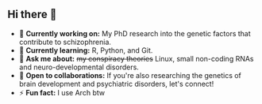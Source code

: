 ## Hi there 👋

<!--
**student-cd/student-cd** is a ✨ _special_ ✨ repository because its `README.md` (this file) appears on your GitHub profile.

Here are some ideas to get you started:
-->
- 🔭 **Currently working on:** My PhD research into the genetic factors that contribute to schizophrenia. 
- 🌱 **Currently learning:** R, Python, and Git.
- 💬 **Ask me about:** ~~my conspiracy theories~~ Linux, small non-coding RNAs and neuro-developmental disorders.
- 👯 **Open to collaborations:** If you're also researching the genetics of brain development and psychiatric disorders, let's connect!
- ⚡ **Fun fact:** I use Arch btw

